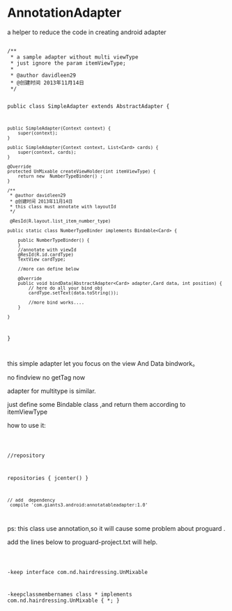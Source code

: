 # AnnotationAdapter
a helper to reduce the code in creating android adapter


 
<code>
/**
 * a sample adapter without multi viewType
 * just ignore the param itemViewType;
 * 
 * @author davidleen29
 * @创建时间 2013年11月14日
 */

public class SimpleAdapter extends AbstractAdapter<Card> { 

	public SimpleAdapter(Context context) {
		super(context); 
	}

	public SimpleAdapter(Context context, List<Card> cards) {
		super(context, cards); 
	} 

	@Override
	protected UnMixable createViewHolder(int itemViewType) {
		return new  NumberTypeBinder() ;
	}

	/**
	 * @author davidleen29
	 * @创建时间 2013年11月14日 
	 * this class must annotate with layoutId 
	 */

	 @ResId(R.layout.list_item_number_type)
	 
	public static class NumberTypeBinder implements Bindable<Card> {

		public NumberTypeBinder() {
		}
		//annotate with viewId 
		@ResId(R.id.cardType)
		TextView cardType;
		
		//more can define below

		@Override
		public void bindData(AbstractAdapter<Card> adapter,Card data, int position) {
			// here do all your bind obj
			cardType.setText(data.toString());
			
			//more bind works....
		}

	}

}
 


</code>


this simple adapter  let you focus on the view And Data bindwork。

no findview  no getTag now

adapter for multitype is similar. 

just define some Bindable class ,and return them according to itemViewType


how to use it:

<code>

//repository

repositories {
        jcenter()
    }
    
    
    
    
    // add  dependency
     compile 'com.giants3.android:annotatableadapter:1.0'

</code>


ps: this class use annotation,so it will cause some problem about proguard .

add the lines below to  proguard-project.txt will help.

<code>

  -keep interface com.nd.hairdressing.UnMixable
  
 -keepclassmembernames class * implements com.nd.hairdressing.UnMixable
 {
	*;
 }
 
</code>



